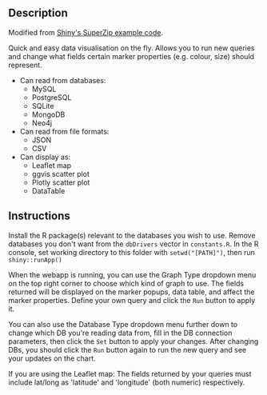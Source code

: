 ## Description

Modified from [Shiny's SuperZip example code](https://github.com/rstudio/shiny-examples/tree/master/063-superzip-example).

Quick and easy data visualisation on the fly. Allows you to run new queries and change what fields certain marker properties (e.g. colour, size) should represent.

- Can read from databases:
    - MySQL
    - PostgreSQL
    - SQLite
    - MongoDB
    - Neo4j
- Can read from file formats:
    - JSON
    - CSV
- Can display as:
    - Leaflet map
    - ggvis scatter plot
    - Plotly scatter plot
    - DataTable

## Instructions

Install the R package(s) relevant to the databases you wish to use. Remove databases you don't want from the `dbDrivers` vector in `constants.R`. In the R console, set working directory to this folder with `setwd("[PATH]")`, then run `shiny::runApp()`

When the webapp is running, you can use the Graph Type dropdown menu on the top right corner to choose which kind of graph to use. The fields returned will be displayed on the marker popups, data table, and affect the marker properties. Define your own query and click the `Run` button to apply it.

You can also use the Database Type dropdown menu further down to change which DB you're reading data from, fill in the DB connection parameters, then click the `Set` button to apply your changes. After changing DBs, you should click the `Run` button again to run the new query and see your updates on the chart.

If you are using the Leaflet map:
The fields returned by your queries must include lat/long as 'latitude' and 'longitude' (both numeric) respectively.
